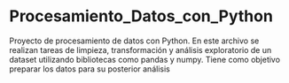# Procesamiento_Datos_con_Python
Proyecto de procesamiento de datos con Python. En este archivo se realizan tareas de limpieza, transformación y análisis exploratorio de un dataset utilizando bibliotecas como pandas y numpy. Tiene como objetivo preparar los datos para su posterior análisis
